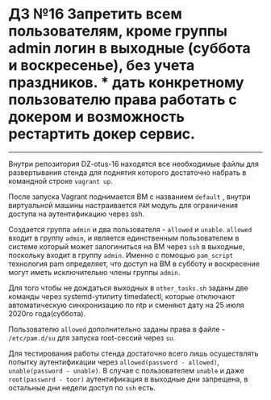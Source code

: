 # ДЗ №16 Запретить всем пользователям, кроме группы admin логин в выходные (суббота и воскресенье), без учета праздников. * дать конкретному пользователю права работать с докером и возможность рестартить докер сервис.
--------------------------------------------------------------------------------------------

Внутри репозитория DZ-otus-16 находятся все необходимые файлы для развертывания стенда для поднятия которого достаточно набрать в командной строке `vagrant up`. 

После запуска Vagrant поднимается ВМ с названием `default` , внутри виртуальной машины настраивается `PAM` модуль для ограничения доступа на аутентификацию через ssh.

Создается группа `admin` и два пользователя - `allowed` и `unable`. `allowed` входит в группу `admin`, и является единственным пользователем в системе который может залогиниться на ВМ через `ssh` в выходные, поскольку входит в группу `admin`. Именно с помощью `pam_script` технология pam определяет, что доступ на ВМ в субботу и воскресение могут иметь исключительно члены группы `admin`. 

Для того чтобы не дождаться выходных в `other_tasks.sh` заданы две команды через systemd-утилиту timedatectl, которые отключают автоматическую синхронизацию по ntp 
и сменяют дату на 25 июля 2020го года(суббота). 

Пользователю `allowed` дополнительно заданы права в файле - `/etc/pam.d/su` для запуска root-сессий через `su`.

Для тестирования работы стенда достаточно всего лишь осуществлять попытку аутентификации через `allowed(password - allowed)`, `unable(password - unable)`. В случае с пользователем `unable` и даже `root(password - toor)` аутентификация в выходные дни запрещена, в остальные дни недели доступ по `ssh` есть.
